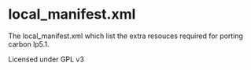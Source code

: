local_manifest.xml
==================

The local_manifest.xml which list the extra resouces required for porting carbon lp5.1.

Licensed under GPL v3


